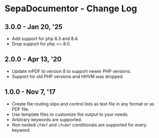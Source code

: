 SepaDocumentor - Change Log
===============

## 3.0.0 - Jan 20, '25
- Add support for php 8.3 and 8.4.
- Drop support for php <= 8.0.

## 2.0.0 - Apr 13, '20
- Update mPDF to version 8 to support newer PHP versions.
- Support for old PHP versions and HHVM was dropped.

## 1.0.0 - Nov 7, '17
- Create file routing slips and control lists as text file in any format or as PDF file.
- Use template files to customize the output to your needs.
 - Arbitrary keywords are supported.
 - Non nested `ifdef` and `ifndef` conditionals are supported for every keyword.
